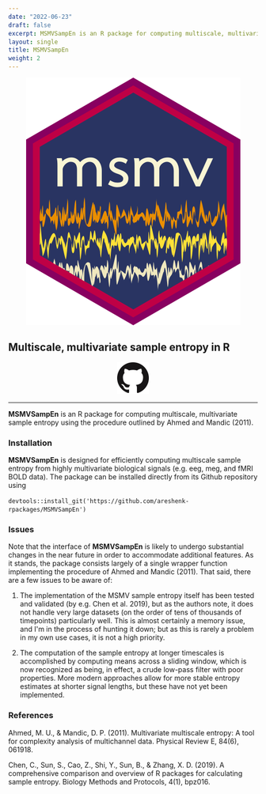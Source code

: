 ```yaml
---
date: "2022-06-23"
draft: false
excerpt: MSMVSampEn is an R package for computing multiscale, multivariate sample entropy of biological signals
layout: single
title: MSMVSampEn
weight: 2
---
```


<p align="center">
  <img src="msmv-hex.png" />
</p>

## Multiscale, multivariate sample entropy in R

<p align="center">
  <a href="https://github.com/areshenk-rpackages/MSMVSampEn"><img src="giticon.png" alt="Github" style="width:64px;height:64px;"></a>
</p>

---

**MSMVSampEn** is an R package for computing multiscale, multivariate sample entropy using the procedure outlined by Ahmed and Mandic (2011).

### Installation

**MSMVSampEn** is designed for efficiently computing multiscale sample entropy from highly multivariate biological signals (e.g. eeg, meg, and fMRI BOLD data). The package can be installed directly from its Github repository using

`devtools::install_git('https://github.com/areshenk-rpackages/MSMVSampEn')`

### Issues

Note that the interface of **MSMVSampEn** is likely to undergo substantial changes in the near future in order to accommodate additional features. As it stands, the package consists largely of a single wrapper function implementing the procedure of Ahmed and Mandic (2011). That said, there are a few issues to be aware of:

1. The implementation of the MSMV sample entropy itself has been tested and validated (by e.g. Chen et al. 2019), but as the authors note, it does not handle very large datasets (on the order of tens of thousands of timepoints) particularly well. This is almost certainly a memory issue, and I'm in the process of hunting it down; but as this is rarely a problem in my own use cases, it is not a high priority.

2. The computation of the sample entropy at longer timescales is accomplished by computing means across a sliding window, which is now recognized as being, in effect, a crude low-pass filter with poor properties. More modern approaches allow for more stable entropy estimates at shorter signal lengths, but these have not yet been implemented.

### References

Ahmed, M. U., & Mandic, D. P. (2011). Multivariate multiscale entropy: A tool for complexity analysis of multichannel data. Physical Review E, 84(6), 061918.

Chen, C., Sun, S., Cao, Z., Shi, Y., Sun, B., & Zhang, X. D. (2019). A comprehensive comparison and overview of R packages for calculating sample entropy. Biology Methods and Protocols, 4(1), bpz016.